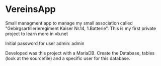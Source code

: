 # VereinsApp
 Small managment app to manage my small association called "Gebirgsartillerieregiment Kaiser Nr.14, 1.Batterie".
 This is my first private project to learn more in vb.net

Initial password for user admin: admin

Developed was this project with a MariaDB.
Create the Database, tables (look at the sourcefile) and a specific user for this database.
